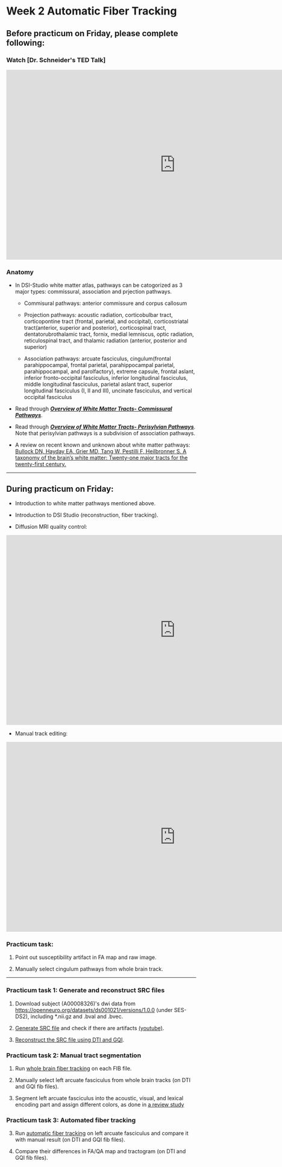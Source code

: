 # Week 2 Automatic Fiber Tracking

## Before practicum on Friday, please complete following:

### Watch [Dr. Schneider's TED Talk]

<iframe width="896" height="504" src="https://www.youtube.com/embed/su-uRdPTpEY" title="YouTube video player" frameborder="0" allow="accelerometer; autoplay; clipboard-write; encrypted-media; gyroscope; picture-in-picture" allowfullscreen></iframe>


### Anatomy

- In DSI-Studio white matter atlas, pathways can be catogorized as 3 major types: commissural, association and prjection pathways.

    - Commisural pathways: anterior commissure and corpus callosum

    - Projection pathways: acoustic radiation, corticobulbar tract, corticopontine tract (frontal, parietal, and occipital), corticostriatal tract(anterior, superior and posterior), corticospinal tract, dentatorubrothalamic tract, fornix, medial lemniscus, optic radiation, reticulospinal tract, and thalamic radiation (anterior, posterior and superior)
    
    - Association pathways: arcuate fasciculus, cingulum(frontal parahippocampal, frontal parietal, parahippocampal parietal, parahippocampal, and parolfactory), extreme capsule, frontal aslant, inferior fronto-occipital fasciculus, inferior longitudinal fasciculus, middle longitudinal fasciculus, parietal aslant tract, superior longitudinal fasciculus (I, II and III), uncinate fasciculus, and vertical occipital fasciculus

- Read through ***[Overview of White Matter Tracts- Commissural Pathways](https://drive.google.com/file/d/1gq0uCRHmOKP9zp7uEKBH3rMIrvbivA8N/view?usp=sharing)***.

- Read through ***[Overview of White Matter Tracts- Perisylvian Pathways](https://drive.google.com/file/d/1arn8hbdF8YP6j09Gq6Z1ip2PITbMwzoo/view?usp=sharing)***. Note that perisylvian pathways is a subdivision of association pathways.

- A review on recent known and unknown about white matter pathways: [Bullock DN, Hayday EA, Grier MD, Tang W, Pestilli F, Heilbronner S. A taxonomy of the brain’s white matter: Twenty-one major tracts for the twenty-first century.](psyarxiv.com/fvk5r/)


---


## During practicum on Friday:


- Introduction to white matter pathways mentioned above.

- Introduction to DSI Studio (reconstruction, fiber tracking).

- Diffusion MRI quality control:

<iframe width="896" height="504" src="https://www.youtube.com/embed/stL4GMeTC1I" title="YouTube video player" frameborder="0" allow="accelerometer; autoplay; clipboard-write; encrypted-media; gyroscope; picture-in-picture" allowfullscreen></iframe>

- Manual track editing:

<iframe width="896" height="504" src="https://www.youtube.com/embed/1xfhaFQhCtY" title="YouTube video player" frameborder="0" allow="accelerometer; autoplay; clipboard-write; encrypted-media; gyroscope; picture-in-picture" allowfullscreen></iframe>

### Practicum task:

1. Point out susceptibility artifact in FA map and raw image.

2. Manually select cingulum pathways from whole brain track.

---

### Practicum task 1: Generate and reconstruct SRC files

1. Download subject (A00008326)'s dwi data from https://openneuro.org/datasets/ds001021/versions/1.0.0 (under SES-DS2), including *.nii.gz and .bval and .bvec.

2. [Generate SRC file](http://dsi-studio.labsolver.org/doc/gui_t1.html) and check if there are artifacts [(youtube)](https://www.youtube.com/embed/stL4GMeTC1I).

3. [Reconstruct the SRC file using DTI and GQI](http://dsi-studio.labsolver.org/doc/gui_t2.html).

### Practicum task 2: Manual tract segmentation

1. Run [whole brain fiber tracking](http://dsi-studio.labsolver.org/doc/gui_t3_whole_brain.html) on each FIB file.

2. Manually select left arcuate fasciculus from whole brain tracks (on DTI and GQI fib files). 

3. Segment left arcuate fasciculus into the acoustic, visual, and lexical encoding part and assign different colors, as done in [a review study](https://doi.org/10.1093/brain/awac057)

### Practicum task 3: Automated fiber tracking

3. Run [automatic fiber tracking](http://dsi-studio.labsolver.org/doc/gui_t3_atk.html) on left arcuate fasciculus and compare it with manual result (on DTI and GQI fib files).

4. Compare their differences in FA/QA map and tractogram (on DTI and GQI fib files).

